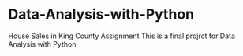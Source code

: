 # Data-Analysis-with-Python
House Sales in King County Assignment
This is a final projrct for Data Analysis with Python
